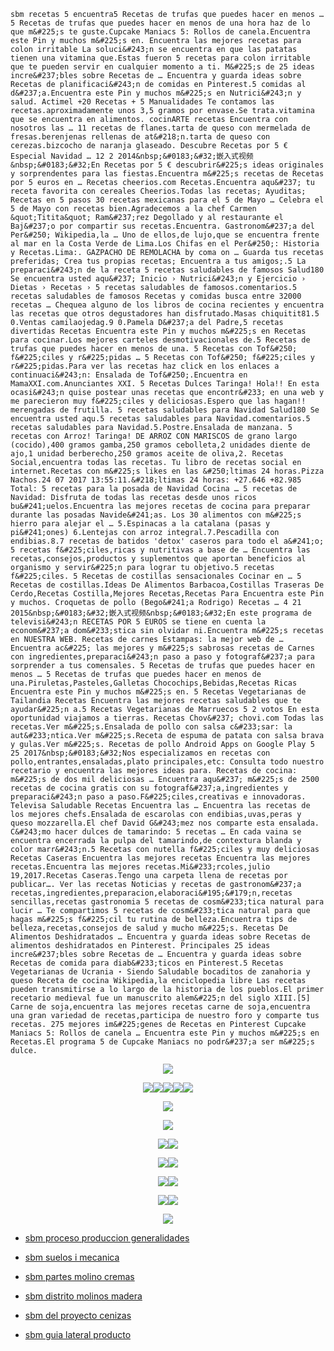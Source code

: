 
```
sbm recetas 5 encuentra5 Recetas de trufas que puedes hacer en menos … 5 Recetas de trufas que puedes hacer en menos de una hora haz de lo que m&#225;s te guste.Cupcake Maniacs 5: Rollos de canela.Encuentra este Pin y muchos m&#225;s en. Encuentra las mejores recetas para colon irritable La soluci&#243;n se encuentra en que las patatas tienen una vitamina que.Estas fueron 5 recetas para colon irritable que te pueden servir en cualquier momento a ti. M&#225;s de 25 ideas incre&#237;bles sobre Recetas de … Encuentra y guarda ideas sobre Recetas de planificaci&#243;n de comidas en Pinterest.5 comidas al d&#237;a.Encuentra este Pin y muchos m&#225;s en Nutrici&#243;n y salud. Actimel +20 Recetas + 5 Manualidades Te contamos las recetas.aproximadamente unos 3,5 gramos por envase.Se trata.vitamina que se encuentra en alimentos. cocinARTE recetas Encuentra con nosotros las … 11 recetas de flanes.tarta de queso con mermelada de fresas.berenjenas rellenas de at&#218;n.tarta de queso con cerezas.bizcocho de naranja glaseado. Descubre Recetas por 5 € Especial Navidad … 12 2 2014&nbsp;&#0183;&#32;嵌入式视频&nbsp;&#0183;&#32;En Recetas por 5 € descubrir&#225;s ideas originales y sorprendentes para las fiestas.Encuentra m&#225;s recetas de Recetas por 5 euros en … Recetas cheerios.com Recetas.Encuentra aqu&#237; tu receta favorita con cereales Cheerios.Todas las recetas; Ayuditas; Recetas en 5 pasos 30 recetas mexicanas para el 5 de Mayo … Celebra el 5 de Mayo con recetas bien.Agradecemos a la chef Carmen &quot;Titita&quot; Ram&#237;rez Degollado y al restaurante el Baj&#237;o por compartir sus recetas.Encuentra. Gastronom&#237;a del Per&#250; Wikipedia,la … Uno de ellos,de lujo,que se encuentra frente al mar en la Costa Verde de Lima.Los Chifas en el Per&#250;: Historia y Recetas.Lima:. GAZPACHO DE REMOLACHA by coma on … Guarda tus recetas preferidas; Crea tus propias recetas; Encuentra a tus amigos;.5 La preparaci&#243;n de la receta 5 recetas saludables de famosos Salud180 Se encuentra usted aqu&#237; Inicio › Nutrici&#243;n y Ejercicio › Dietas › Recetas › 5 recetas saludables de famosos.comentarios.5 recetas saludables de famosos Recetas y comidas busca entre 32000 recetas … Chequea alguno de los libros de cocina recientes y encuentra las recetas que otros degustadores han disfrutado.Masas chiquitit81.5 0.Ventas camilaojedag.9 0.Pamela D&#237;a del Padre,5 recetas divertidas Recetas Encuentra este Pin y muchos m&#225;s en Recetas para cocinar.Los mejores carteles desmotivacionales de.5 Recetas de trufas que puedes hacer en menos de una. 5 Recetas con Tof&#250; f&#225;ciles y r&#225;pidas … 5 Recetas con Tof&#250; f&#225;ciles y r&#225;pidas.Para ver las recetas haz click en los enlaces a continuaci&#243;n: Ensalada de Tof&#250;.Encuentra en MamaXXI.com.Anunciantes XXI. 5 Recetas Dulces Taringa! Hola!! En esta ocasi&#243;n quise postear unas recetas que encontr&#233; en una web y me parecieron muy f&#225;ciles y deliciosas.Espero que las hagan!! merengadas de frutilla. 5 recetas saludables para Navidad Salud180 Se encuentra usted aqu.5 recetas saludables para Navidad.comentarios.5 recetas saludables para Navidad.5.Postre.Ensalada de manzana. 5 recetas con Arroz! Taringa! DE ARROZ CON MARISCOS de grano largo (cocido),400 gramos gamba,250 gramos cebolleta,2 unidades diente de ajo,1 unidad berberecho,250 gramos aceite de oliva,2. Recetas Social,encuentra todas las recetas. Tu libro de recetas social en internet.Recetas con m&#225;s likes en las &#250;ltimas 24 horas.Pizza Nachos.24 07 2017 13:55:11.&#218;ltimas 24 horas: +27.646 +82.985 Total: 5 recetas para la posada de Navidad Cocina … 5 recetas de Navidad: Disfruta de todas las recetas desde unos ricos bu&#241;uelos.Encuentra las mejores recetas de cocina para preparar durante las posadas Navide&#241;as. Los 30 alimentos con m&#225;s hierro para alejar el … 5.Espinacas a la catalana (pasas y pi&#241;ones) 6.Lentejas con arroz integral.7.Pescadilla con endibias.8.7 recetas de batidos 'detox' caseros para todo el a&#241;o; 5 recetas f&#225;ciles,ricas y nutritivas a base de … Encuentra las recetas,consejos,productos y suplementos que aportan beneficios al organismo y servir&#225;n para lograr tu objetivo.5 recetas f&#225;ciles. 5 Recetas de costillas sensacionales Cocinar en … 5 Recetas de costillas.Ideas De Alimentos Barbacoa,Costillas Traseras De Cerdo,Recetas Costilla,Mejores Recetas,Recetas Para Encuentra este Pin y muchos. Croquetas de pollo (Bego&#241;a Rodrigo) Recetas … 4 21 2015&nbsp;&#0183;&#32;嵌入式视频&nbsp;&#0183;&#32;En este programa de televisi&#243;n RECETAS POR 5 EUROS se tiene en cuenta la econom&#237;a dom&#233;stica sin olvidar ni.Encuentra m&#225;s recetas en NUESTRA WEB. Recetas de carnes Estampas: la mejor web de … Encuentra ac&#225; las mejores y m&#225;s sabrosas recetas de Carnes con ingredientes,preparaci&#243;n paso a paso y fotograf&#237;a para sorprender a tus comensales. 5 Recetas de trufas que puedes hacer en menos … 5 Recetas de trufas que puedes hacer en menos de una.Piruletas,Pasteles,Galletas Chocochips,Bebidas,Recetas Ricas Encuentra este Pin y muchos m&#225;s en. 5 Recetas Vegetarianas de Tailandia Recetas Encuentra las mejores recetas saludables que te ayudar&#225;n a.5 Recetas Vegetarianas de Marruecos 5 2 votos En esta oportunidad viajamos a tierras. Recetas Chov&#237; chovi.com Todas las recetas.Ver m&#225;s.Ensalada de pollo con salsa c&#233;sar: la aut&#233;ntica.Ver m&#225;s.Receta de espuma de patata con salsa brava y gulas.Ver m&#225;s. Recetas de pollo Android Apps on Google Play 5 25 2017&nbsp;&#0183;&#32;Nos especializamos en recetas con pollo,entrantes,ensaladas,plato principales,etc: Consulta todo nuestro recetario y encuentra las mejores ideas para. Recetas de cocina: m&#225;s de dos mil deliciosas … Encuentra aqu&#237; m&#225;s de 2500 recetas de cocina gratis con su fotograf&#237;a,ingredientes y preparaci&#243;n paso a paso.F&#225;ciles,creativas e innovadoras. Televisa Saludable Recetas Encuentra las … Encuentra las recetas de los mejores chefs.Ensalada de escarolas con endibias,uvas,peras y queso mozzarella.El chef David G&#243;mez nos comparte esta ensalada. C&#243;mo hacer dulces de tamarindo: 5 recetas … En cada vaina se encuentra encerrada la pulpa del tamarindo,de contextura blanda y color marr&#243;n.5 Recetas con nutella f&#225;ciles y muy deliciosas Recetas Caseras Encuentra las mejores recetas Encuentra las mejores recetas.Encuentra las mejores recetas.Mi&#233;rcoles,julio 19,2017.Recetas Caseras.Tengo una carpeta llena de recetas por publicar…. Ver las recetas Noticias y recetas de gastronom&#237;a recetas,ingredientes,preparacion,elaboraci&#195;&#179;n,recetas sencillas,recetas gastronomia 5 recetas de cosm&#233;tica natural para lucir … Te compartimos 5 recetas de cosm&#233;tica natural para que hagas m&#225;s f&#225;cil tu rutina de belleza.Encuentra tips de belleza,recetas,consejos de salud y mucho m&#225;s. Recetas De Alimentos Deshidratados … Encuentra y guarda ideas sobre Recetas de alimentos deshidratados en Pinterest. Principales 25 ideas incre&#237;bles sobre Recetas de … Encuentra y guarda ideas sobre Recetas de comida para diab&#233;ticos en Pinterest.5 Recetas Vegetarianas de Ucrania ⋆ Siendo Saludable bocaditos de zanahoria y queso Receta de cocina Wikipedia,la enciclopedia libre Las recetas pueden transmitirse a lo largo de la historia de los pueblos.El primer recetario medieval fue un manuscrito alem&#225;n del siglo XIII.[5] Carne de soja,encuentra las mejores recetas carne de soja,encuentra una gran variedad de recetas,participa de nuestro foro y comparte tus recetas. 275 mejores im&#225;genes de Recetas en Pinterest Cupcake Maniacs 5: Rollos de canela … Encuentra este Pin y muchos m&#225;s en Recetas.El programa 5 de Cupcake Maniacs no podr&#237;a ser m&#225;s dulce. 
```

<div align="center">

<a href="https://es-crusher.shibang-china.com/github&k=sbm+recetas+5+encuentra"><img src="https://static.shibang-china.com/es/crusher/logo.jpg"></a>

<a href="https://es-crusher.shibang-china.com/github&k=sbm+recetas+5+encuentra"><img src="https://static.shibang-china.com/es/crusher/index.jpg"></a><a href="https://es-crusher.shibang-china.com/material.htmlgithub&k=sbm+recetas+5+encuentra"><img src="https://static.shibang-china.com/es/crusher/material.jpg"></a><a href="https://es-crusher.shibang-china.com/application.htmlgithub&k=sbm+recetas+5+encuentra"><img src="https://static.shibang-china.com/es/crusher/application.jpg"></a><a href="https://es-crusher.shibang-china.com/aboutus.htmlgithub&k=sbm+recetas+5+encuentra"><img src="https://static.shibang-china.com/es/crusher/aboutus.jpg"></a><a href="https://es-crusher.shibang-china.com/contact.htmlgithub&k=sbm+recetas+5+encuentra"><img src="https://static.shibang-china.com/es/crusher/contact.jpg"></a>

<a href="https://es-crusher.shibang-china.com/github&k=sbm+recetas+5+encuentra"><img src="https://static.shibang-china.com/es/crusher/banner.jpg"></a>

<a href="https://swt.shibang-china.com/github&k=sbm+recetas+5+encuentra"><img src="https://static.shibang-china.com/es/crusher/text.jpg"></a>

<a href="https://swt.shibang-china.com/github&k=sbm+recetas+5+encuentra"><img src="https://static.shibang-china.com/es/crusher/chat.jpg"></a><a href="https://es-crusher.shibang-china.com/contact.htmlgithub&k=sbm+recetas+5+encuentra"><img src="https://static.shibang-china.com/es/crusher/message.jpg"></a>

<a href="https://es-crusher.shibang-china.com/products/pe.htmlgithub&k=sbm+recetas+5+encuentra"><img src="https://static.shibang-china.com/es/crusher/pe.jpg"></a><a href="https://es-crusher.shibang-china.com/products/pf.htmlgithub&k=sbm+recetas+5+encuentra"><img src="https://static.shibang-china.com/es/crusher/pf.jpg"></a>

<a href="https://es-crusher.shibang-china.com/products/hpt.htmlgithub&k=sbm+recetas+5+encuentra"><img src="https://static.shibang-china.com/es/crusher/hpt.jpg"></a><a href="https://es-crusher.shibang-china.com/products/vsi.htmlgithub&k=sbm+recetas+5+encuentra"><img src="https://static.shibang-china.com/es/crusher/vsi.jpg"></a>

<a href="https://es-crusher.shibang-china.com/products/klv.htmlgithub&k=sbm+recetas+5+encuentra"><img src="https://static.shibang-china.com/es/crusher/klv.jpg"></a><a href="https://es-crusher.shibang-china.com/products/portable.htmlgithub&k=sbm+recetas+5+encuentra"><img src="https://static.shibang-china.com/es/crusher/portable.jpg"></a>

<a href="https://swt.shibang-china.com/github&k=sbm+recetas+5+encuentra"><img src="https://static.shibang-china.com/es/crusher/case.jpg"></a>

</div>


* [sbm proceso produccion generalidades](sbm%20proceso%20produccion%20generalidades.md)

* [sbm suelos i mecanica](sbm%20suelos%20i%20mecanica.md)

* [sbm partes molino cremas](sbm%20partes%20molino%20cremas.md)

* [sbm distrito molinos madera](sbm%20distrito%20molinos%20madera.md)

* [sbm del proyecto cenizas](sbm%20del%20proyecto%20cenizas.md)

* [sbm guia lateral producto](sbm%20guia%20lateral%20producto.md)